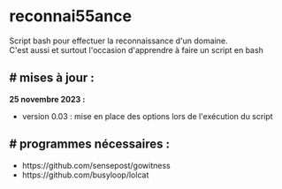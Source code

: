 # reconnai55ance
Script bash pour effectuer la reconnaissance d'un domaine.<br>
C'est aussi et surtout l'occasion d'apprendre à faire un script en bash<br>

<h2># mises à jour :</h2>
<strong>25 novembre 2023 :</strong>
<ul>
  <li>version 0.03 : mise en place des options lors de l'exécution du script</li>
</ul>

<h2># programmes nécessaires :</h2>
<ul>
  <li>https://github.com/sensepost/gowitness</li>
  <li>https://github.com/busyloop/lolcat</li>
</ul>
